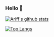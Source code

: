 ### Hello 👋

[![Ariff's github stats](https://github-readme-stats.vercel.app/api?username=ariffrahimin&show_icons=true&theme=merkocount_private=true&include_all_commits=true)]()

[![Top Langs](https://github-readme-stats.vercel.app/api/top-langs/?username=ariffrahimin&show_icons=true&langs_count=8&count_private=true&title_color=fff&icon_color=79ff97&text_color=9f9f9f&bg_color=151515)]()
